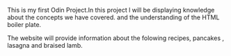 <p>This is my first Odin Project.In this project l will be displaying knowledge about the concepts we have covered.
 and the understanding of the HTML boiler plate.</p>

<p>The website will provide information about the folowing recipes, pancakes , lasagna and braised lamb.</p>